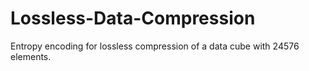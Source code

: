 # Lossless-Data-Compression
Entropy encoding for lossless compression of a data cube with 24576 elements.
